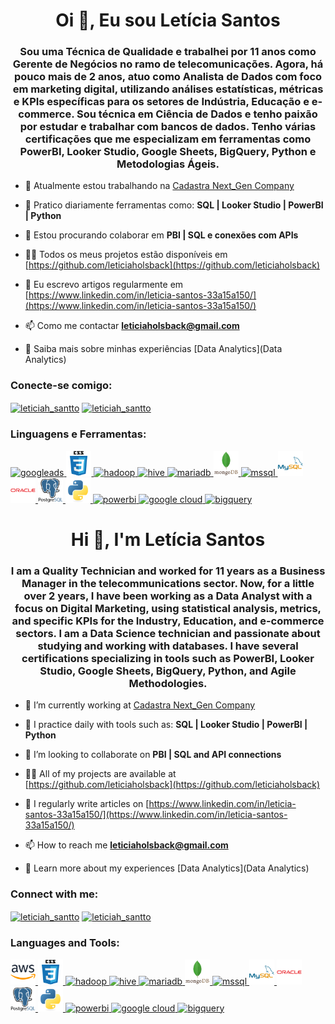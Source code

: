 <h1 align="center">Oi 👋, Eu sou Letícia Santos</h1>
<h3 align="center">Sou uma Técnica de Qualidade e trabalhei por 11 anos como Gerente de Negócios no ramo de telecomunicações. Agora, há pouco mais de 2 anos, atuo como Analista de Dados com foco em marketing digital, utilizando análises estatísticas, métricas e KPIs específicas para os setores de Indústria, Educação e e-commerce. Sou técnica em Ciência de Dados e tenho paixão por estudar e trabalhar com bancos de dados. Tenho várias certificações que me especializam em ferramentas como PowerBI, Looker Studio, Google Sheets, BigQuery, Python e Metodologias Ágeis.</h3>

- 🔭 Atualmente estou trabalhando na [Cadastra Next_Gen Company](https://cadastra.com/pt/)

- 🌱 Pratico diariamente ferramentas como: **SQL | Looker Studio | PowerBI | Python**

- 👯 Estou procurando colaborar em **PBI | SQL e conexões com APIs**

- 👨‍💻 Todos os meus projetos estão disponíveis em [https://github.com/leticiaholsback](https://github.com/leticiaholsback)

- 📝 Eu escrevo artigos regularmente em [https://www.linkedin.com/in/leticia-santos-33a15a150/](https://www.linkedin.com/in/leticia-santos-33a15a150/)

- 📫 Como me contactar **leticiaholsback@gmail.com**

- 📄 Saiba mais sobre minhas experiências [Data Analytics](Data Analytics)

<h3 align="left">Conecte-se comigo:</h3>
<p align="left">
<a href="https://instagram.com/leticiah_santto" target="blank"><img align="center" src="https://raw.githubusercontent.com/rahuldkjain/github-profile-readme-generator/master/src/images/icons/Social/instagram.svg" alt="leticiah_santto" height="30" width="40" /></a>
<a href="https://discord.gg/leticiah_santto" target="blank"><img align="center" src="https://raw.githubusercontent.com/rahuldkjain/github-profile-readme-generator/master/src/images/icons/Social/discord.svg" alt="leticiah_santto" height="30" width="40" /></a>
</p>

<h3 align="left">Linguagens e Ferramentas:</h3>
<p align="left"> 
  <a href="https://[https://ads.google.com]" target="_blank" rel="noreferrer"> 
    <img src="[https://cdn.icon-icons.com/icons2/2699/PNG/512/google_ads_logo_icon_169088.png]" alt="googleads" width="40" height="40"/> 
  </a> 
  <a href="https://www.w3schools.com/css/" target="_blank" rel="noreferrer"> 
    <img src="https://raw.githubusercontent.com/devicons/devicon/master/icons/css3/css3-original-wordmark.svg" alt="css3" width="40" height="40"/> 
  </a> 
  <a href="https://hadoop.apache.org/" target="_blank" rel="noreferrer"> 
    <img src="https://www.vectorlogo.zone/logos/apache_hadoop/apache_hadoop-icon.svg" alt="hadoop" width="40" height="40"/> 
  </a> 
  <a href="https://hive.apache.org/" target="_blank" rel="noreferrer"> 
    <img src="https://www.vectorlogo.zone/logos/apache_hive/apache_hive-icon.svg" alt="hive" width="40" height="40"/> 
  </a> 
  <a href="https://mariadb.org/" target="_blank" rel="noreferrer"> 
    <img src="https://www.vectorlogo.zone/logos/mariadb/mariadb-icon.svg" alt="mariadb" width="40" height="40"/> 
  </a> 
  <a href="https://www.mongodb.com/" target="_blank" rel="noreferrer"> 
    <img src="https://raw.githubusercontent.com/devicons/devicon/master/icons/mongodb/mongodb-original-wordmark.svg" alt="mongodb" width="40" height="40"/> 
  </a> 
  <a href="https://www.microsoft.com/en-us/sql-server" target="_blank" rel="noreferrer"> 
    <img src="https://www.svgrepo.com/show/303229/microsoft-sql-server-logo.svg" alt="mssql" width="40" height="40"/> 
  </a> 
  <a href="https://www.mysql.com/" target="_blank" rel="noreferrer"> 
    <img src="https://raw.githubusercontent.com/devicons/devicon/master/icons/mysql/mysql-original-wordmark.svg" alt="mysql" width="40" height="40"/> 
  </a> 
  <a href="https://www.oracle.com/" target="_blank" rel="noreferrer"> 
    <img src="https://raw.githubusercontent.com/devicons/devicon/master/icons/oracle/oracle-original.svg" alt="oracle" width="40" height="40"/> 
  </a> 
  <a href="https://www.postgresql.org" target="_blank" rel="noreferrer"> 
    <img src="https://raw.githubusercontent.com/devicons/devicon/master/icons/postgresql/postgresql-original-wordmark.svg" alt="postgresql" width="40" height="40"/> 
  </a> 
  <a href="https://www.python.org" target="_blank" rel="noreferrer"> 
    <img src="https://raw.githubusercontent.com/devicons/devicon/master/icons/python/python-original.svg" alt="python" width="40" height="40"/> 
  </a>
  <a href="https://powerbi.microsoft.com" target="_blank" rel="noreferrer">
    <img src="https://www.vectorlogo.zone/logos/microsoft_powerbi/microsoft_powerbi-icon.svg" alt="powerbi" width="40" height="40"/>
  </a>
  <a href="https://cloud.google.com" target="_blank" rel="noreferrer">
    <img src="https://www.vectorlogo.zone/logos/google_cloud/google_cloud-icon.svg" alt="google cloud" width="40" height="40"/>
  </a>
  <a href="https://cloud.google.com/bigquery" target="_blank" rel="noreferrer">
    <img src="https://www.vectorlogo.zone/logos/google_bigquery/google_bigquery-icon.svg" alt="bigquery" width="40" height="40"/>
  </a> 
</p>



<h1 align="center">Hi 👋, I'm Letícia Santos</h1>
<h3 align="center">I am a Quality Technician and worked for 11 years as a Business Manager in the telecommunications sector. Now, for a little over 2 years, I have been working as a Data Analyst with a focus on Digital Marketing, using statistical analysis, metrics, and specific KPIs for the Industry, Education, and e-commerce sectors. I am a Data Science technician and passionate about studying and working with databases. I have several certifications specializing in tools such as PowerBI, Looker Studio, Google Sheets, BigQuery, Python, and Agile Methodologies.</h3>

- 🔭 I’m currently working at [Cadastra Next_Gen Company](https://cadastra.com/pt/)

- 🌱 I practice daily with tools such as: **SQL | Looker Studio | PowerBI | Python**

- 👯 I’m looking to collaborate on **PBI | SQL and API connections**

- 👨‍💻 All of my projects are available at [https://github.com/leticiaholsback](https://github.com/leticiaholsback)

- 📝 I regularly write articles on [https://www.linkedin.com/in/leticia-santos-33a15a150/](https://www.linkedin.com/in/leticia-santos-33a15a150/)

- 📫 How to reach me **leticiaholsback@gmail.com**

- 📄 Learn more about my experiences [Data Analytics](Data Analytics)

<h3 align="left">Connect with me:</h3>
<p align="left">
<a href="https://instagram.com/leticiah_santto" target="blank"><img align="center" src="https://raw.githubusercontent.com/rahuldkjain/github-profile-readme-generator/master/src/images/icons/Social/instagram.svg" alt="leticiah_santto" height="30" width="40" /></a>
<a href="https://discord.gg/leticiah_santto" target="blank"><img align="center" src="https://raw.githubusercontent.com/rahuldkjain/github-profile-readme-generator/master/src/images/icons/Social/discord.svg" alt="leticiah_santto" height="30" width="40" /></a>
</p>

<h3 align="left">Languages and Tools:</h3>
<p align="left"> 
  <a href="https://aws.amazon.com" target="_blank" rel="noreferrer"> 
    <img src="https://raw.githubusercontent.com/devicons/devicon/master/icons/amazonwebservices/amazonwebservices-original-wordmark.svg" alt="aws" width="40" height="40"/> 
  </a> 
  <a href="https://www.w3schools.com/css/" target="_blank" rel="noreferrer"> 
    <img src="https://raw.githubusercontent.com/devicons/devicon/master/icons/css3/css3-original-wordmark.svg" alt="css3" width="40" height="40"/> 
  </a> 
  <a href="https://hadoop.apache.org/" target="_blank" rel="noreferrer"> 
    <img src="https://www.vectorlogo.zone/logos/apache_hadoop/apache_hadoop-icon.svg" alt="hadoop" width="40" height="40"/> 
  </a> 
  <a href="https://hive.apache.org/" target="_blank" rel="noreferrer"> 
    <img src="https://www.vectorlogo.zone/logos/apache_hive/apache_hive-icon.svg" alt="hive" width="40" height="40"/> 
  </a> 
  <a href="https://mariadb.org/" target="_blank" rel="noreferrer"> 
    <img src="https://www.vectorlogo.zone/logos/mariadb/mariadb-icon.svg" alt="mariadb" width="40" height="40"/> 
  </a> 
  <a href="https://www.mongodb.com/" target="_blank" rel="noreferrer"> 
    <img src="https://raw.githubusercontent.com/devicons/devicon/master/icons/mongodb/mongodb-original-wordmark.svg" alt="mongodb" width="40" height="40"/> 
  </a> 
  <a href="https://www.microsoft.com/en-us/sql-server" target="_blank" rel="noreferrer"> 
    <img src="https://www.svgrepo.com/show/303229/microsoft-sql-server-logo.svg" alt="mssql" width="40" height="40"/> 
  </a> 
  <a href="https://www.mysql.com/" target="_blank" rel="noreferrer"> 
    <img src="https://raw.githubusercontent.com/devicons/devicon/master/icons/mysql/mysql-original-wordmark.svg" alt="mysql" width="40" height="40"/> 
  </a> 
  <a href="https://www.oracle.com/" target="_blank" rel="noreferrer"> 
    <img src="https://raw.githubusercontent.com/devicons/devicon/master/icons/oracle/oracle-original.svg" alt="oracle" width="40" height="40"/> 
  </a> 
  <a href="https://www.postgresql.org" target="_blank" rel="noreferrer"> 
    <img src="https://raw.githubusercontent.com/devicons/devicon/master/icons/postgresql/postgresql-original-wordmark.svg" alt="postgresql" width="40" height="40"/> 
  </a> 
  <a href="https://www.python.org" target="_blank" rel="noreferrer"> 
    <img src="https://raw.githubusercontent.com/devicons/devicon/master/icons/python/python-original.svg" alt="python" width="40" height="40"/> 
  </a>
  <a href="https://powerbi.microsoft.com" target="_blank" rel="noreferrer">
    <img src="https://www.vectorlogo.zone/logos/microsoft_powerbi/microsoft_powerbi-icon.svg" alt="powerbi" width="40" height="40"/>
  </a>
  <a href="https://cloud.google.com" target="_blank" rel="noreferrer">
    <img src="https://www.vectorlogo.zone/logos/google_cloud/google_cloud-icon.svg" alt="google cloud" width="40" height="40"/>
  </a>
  <a href="https://cloud.google.com/bigquery" target="_blank" rel="noreferrer">
    <img src="https://www.vectorlogo.zone/logos/google_bigquery/google_bigquery-icon.svg" alt="bigquery" width="40" height="40"/>
  </a> 
</p>
